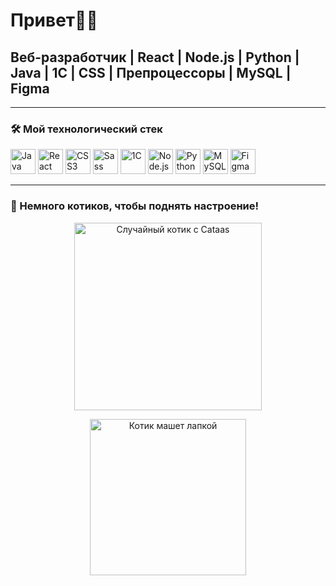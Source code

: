 # Привет👋🐱

## Веб-разработчик | React | Node.js | Python | Java | 1С | CSS | Препроцессоры | MySQL | Figma

---

### 🛠 Мой технологический стек

<p>
  <img src="https://cdn.jsdelivr.net/gh/devicons/devicon/icons/java/java-original.svg" alt="Java" width="40" height="40" />
  <img src="https://cdn.jsdelivr.net/gh/devicons/devicon/icons/react/react-original.svg" alt="React" width="40" height="40" />
  <img src="https://cdn.jsdelivr.net/gh/devicons/devicon/icons/css3/css3-original.svg" alt="CSS3" width="40" height="40" />
  <img src="https://cdn.jsdelivr.net/gh/devicons/devicon/icons/sass/sass-original.svg" alt="Sass" width="40" height="40" />
  <img src="https://cdn.jsdelivr.net/gh/devicons/devicon/icons/1c/1c-original.svg" alt="1C" width="40" height="40" />
  <img src="https://cdn.jsdelivr.net/gh/devicons/devicon/icons/nodejs/nodejs-original.svg" alt="Node.js" width="40" height="40" />
  <img src="https://cdn.jsdelivr.net/gh/devicons/devicon/icons/python/python-original.svg" alt="Python" width="40" height="40" />
  <img src="https://cdn.jsdelivr.net/gh/devicons/devicon/icons/mysql/mysql-original.svg" alt="MySQL" width="40" height="40" />
  <img src="https://cdn.jsdelivr.net/gh/devicons/devicon/icons/figma/figma-original.svg" alt="Figma" width="40" height="40" />
</p>

---

### 🐾 Немного котиков, чтобы поднять настроение!

<p align="center">
  <img src="https://cataas.com/cat/gif" alt="Случайный котик с Cataas" width="300" />
</p>


<p align="center">
  <img src="https://media.giphy.com/media/JIX9t2j0ZTN9S/giphy.gif" width="250" alt="Котик машет лапкой" />
</p>
